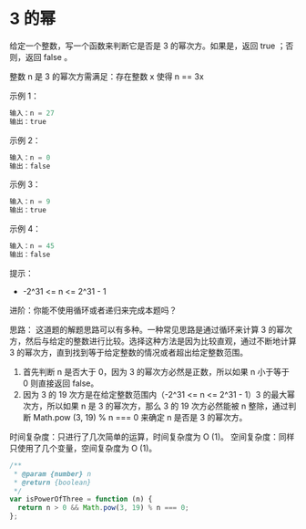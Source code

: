 # 3 的幂

给定一个整数，写一个函数来判断它是否是 3 的幂次方。如果是，返回 true ；否则，返回 false 。

整数 n 是 3 的幂次方需满足：存在整数 x 使得 n == 3x

示例 1：

```javascript
输入：n = 27
输出：true
```

示例 2：

```javascript
输入：n = 0
输出：false
```

示例 3：

```javascript
输入：n = 9
输出：true
```

示例 4：

```javascript
输入：n = 45
输出：false
```

提示：

- -2^31 <= n <= 2^31 - 1

进阶：你能不使用循环或者递归来完成本题吗？

思路：
这道题的解题思路可以有多种。一种常见思路是通过循环来计算 3 的幂次方，然后与给定的整数进行比较。选择这种方法是因为比较直观，通过不断地计算 3 的幂次方，直到找到等于给定整数的情况或者超出给定整数范围。

1. 首先判断 n 是否大于 0，因为 3 的幂次方必然是正数，所以如果 n 小于等于 0 则直接返回 false。
2. 因为 3 的 19 次方是在给定整数范围内（-2^31 <= n <= 2^31 - 1）3 的最大幂次方，所以如果 n 是 3 的幂次方，那么 3 的 19 次方必然能被 n 整除，通过判断 Math.pow (3, 19) % n === 0 来确定 n 是否是 3 的幂次方。

时间复杂度：只进行了几次简单的运算，时间复杂度为 O (1)。
空间复杂度：同样只使用了几个变量，空间复杂度为 O (1)。

```javascript
/**
 * @param {number} n
 * @return {boolean}
 */
var isPowerOfThree = function (n) {
  return n > 0 && Math.pow(3, 19) % n === 0;
};
```
